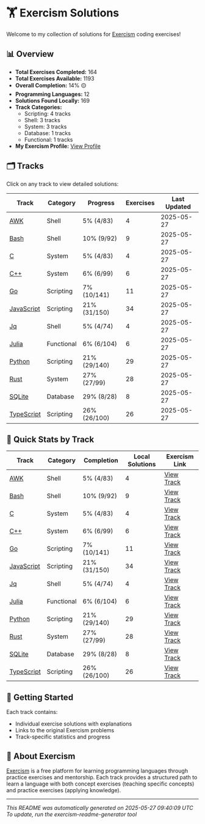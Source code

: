 # 🏋️ Exercism Solutions

Welcome to my collection of solutions for [Exercism](https://exercism.org/) coding exercises!

## 📊 Overview

- **Total Exercises Completed:** 164
- **Total Exercises Available:** 1193
- **Overall Completion:** 14% 🟡
- **Programming Languages:** 12
- **Solutions Found Locally:** 169
- **Track Categories:**
  - Scripting: 4 tracks
  - Shell: 3 tracks
  - System: 3 tracks
  - Database: 1 tracks
  - Functional: 1 tracks
- **My Exercism Profile:** [View Profile](https://exercism.org/profiles/princemuel)

## 🗂️ Tracks

Click on any track to view detailed solutions:

| Track | Category | Progress | Exercises | Last Updated |
|-------|----------|----------|-----------|-------------|
| [AWK](awk/README.md) | Shell | 5% (4/83) | 4 | 2025-05-27 |
| [Bash](bash/README.md) | Shell | 10% (9/92) | 9 | 2025-05-27 |
| [C](c/README.md) | System | 5% (4/83) | 4 | 2025-05-27 |
| [C++](cpp/README.md) | System | 6% (6/99) | 6 | 2025-05-27 |
| [Go](go/README.md) | Scripting | 7% (10/141) | 11 | 2025-05-27 |
| [JavaScript](javascript/README.md) | Scripting | 21% (31/150) | 34 | 2025-05-27 |
| [Jq](jq/README.md) | Shell | 5% (4/74) | 4 | 2025-05-27 |
| [Julia](julia/README.md) | Functional | 6% (6/104) | 6 | 2025-05-27 |
| [Python](python/README.md) | Scripting | 21% (29/140) | 29 | 2025-05-27 |
| [Rust](rust/README.md) | System | 27% (27/99) | 28 | 2025-05-27 |
| [SQLite](sqlite/README.md) | Database | 29% (8/28) | 8 | 2025-05-27 |
| [TypeScript](typescript/README.md) | Scripting | 26% (26/100) | 26 | 2025-05-27 |

## 🎯 Quick Stats by Track

| Track | Category | Completion | Local Solutions | Exercism Link |
|-------|----------|------------|-----------------|---------------|
| [AWK](awk/README.md) | Shell | 5% (4/83) | 4 | [View Track](https://exercism.org/tracks/awk) |
| [Bash](bash/README.md) | Shell | 10% (9/92) | 9 | [View Track](https://exercism.org/tracks/bash) |
| [C](c/README.md) | System | 5% (4/83) | 4 | [View Track](https://exercism.org/tracks/c) |
| [C++](cpp/README.md) | System | 6% (6/99) | 6 | [View Track](https://exercism.org/tracks/cpp) |
| [Go](go/README.md) | Scripting | 7% (10/141) | 11 | [View Track](https://exercism.org/tracks/go) |
| [JavaScript](javascript/README.md) | Scripting | 21% (31/150) | 34 | [View Track](https://exercism.org/tracks/javascript) |
| [Jq](jq/README.md) | Shell | 5% (4/74) | 4 | [View Track](https://exercism.org/tracks/jq) |
| [Julia](julia/README.md) | Functional | 6% (6/104) | 6 | [View Track](https://exercism.org/tracks/julia) |
| [Python](python/README.md) | Scripting | 21% (29/140) | 29 | [View Track](https://exercism.org/tracks/python) |
| [Rust](rust/README.md) | System | 27% (27/99) | 28 | [View Track](https://exercism.org/tracks/rust) |
| [SQLite](sqlite/README.md) | Database | 29% (8/28) | 8 | [View Track](https://exercism.org/tracks/sqlite) |
| [TypeScript](typescript/README.md) | Scripting | 26% (26/100) | 26 | [View Track](https://exercism.org/tracks/typescript) |
## 🚀 Getting Started

Each track contains:
- Individual exercise solutions with explanations
- Links to the original Exercism problems
- Track-specific statistics and progress

## 📝 About Exercism

[Exercism](https://exercism.org/) is a free platform for learning programming languages through practice exercises and mentorship. Each track provides a structured path to learn a language with both concept exercises (teaching specific concepts) and practice exercises (applying knowledge).

---

*This README was automatically generated on 2025-05-27 09:40:09 UTC*
*To update, run the exercism-readme-generator tool*
